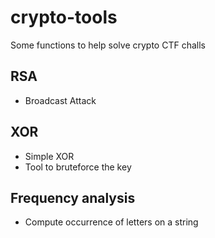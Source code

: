 # crypto-tools

Some functions to help solve crypto CTF challs

## RSA
* Broadcast Attack

## XOR
* Simple XOR
* Tool to bruteforce the key

## Frequency analysis
* Compute occurrence of letters on a string
